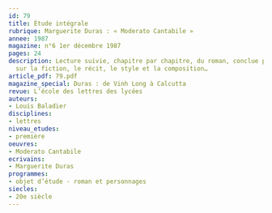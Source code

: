 ```yaml
---
id: 79
title: Étude intégrale
rubrique: Marguerite Duras : « Moderato Cantabile »
annee: 1987
magazine: n°6 1er décembre 1987
pages: 24
description: Lecture suivie, chapitre par chapitre, du roman, conclue par une synthèse
  sur la fiction, le récit, le style et la composition…
article_pdf: 79.pdf
magazine_special: Duras : de Vinh Long à Calcutta
revue: L’école des lettres des lycées
auteurs:
- Louis Baladier
disciplines:
- lettres
niveau_etudes:
- première
oeuvres:
- Moderato Cantabile
ecrivains:
- Marguerite Duras
programmes:
- objet d’étude - roman et personnages
siecles:
- 20e siècle
---
```

